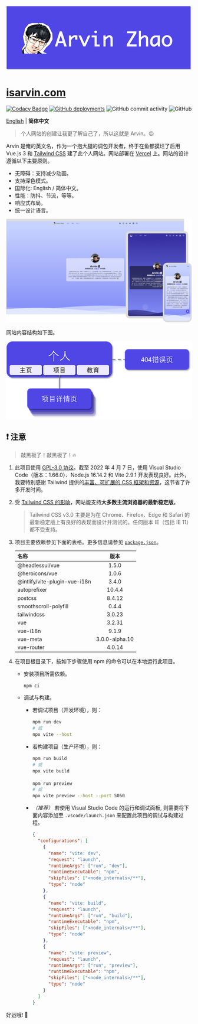 ![banner.png](./img_README/banner.png)

# [isarvin.com](https://isarvin.com)

[![Codacy Badge](https://app.codacy.com/project/badge/Grade/810eda125dbf4b9d96b81e6c34ec26e6)](https://www.codacy.com/gh/ArvinZJC/isarvin/dashboard?utm_source=github.com&utm_medium=referral&utm_content=ArvinZJC/isarvin&utm_campaign=Badge_Grade)
[![GitHub deployments](https://img.shields.io/github/deployments/ArvinZJC/isarvin/production?label=Vercel&logo=vercel)](https://isarvin.com)
![GitHub commit activity](https://img.shields.io/github/commit-activity/m/ArvinZJC/isarvin)
![GitHub](https://img.shields.io/github/license/ArvinZJC/isarvin)

[English](./README.md) | **简体中文**

> 个人网站的创建让我更了解自己了，所以这就是 Arvin。😉

Arvin 是俺的英文名，作为一个抱大腿的调包开发者，终于在鱼都摸烂了后用 Vue.js 3 和 [Tailwind CSS](https://tailwindcss.com/) 建了此个人网站。网站部署在 [Vercel](https://vercel.com/home) 上。网站的设计遵循以下主要原则。

- 无障碍：支持减少动画。
- 支持深色模式。
- 国际化: English / 简体中文。
- 性能：防抖、节流，等等。
- 响应式布局。
- 统一设计语言。

![example_zhCN.png](./img_README/example_zhCN.png)

网站内容结构如下图。

![structure_zhCN.png](./img_README/structure_zhCN.png)

## ❗ 注意

> 敲黑板了！敲黑板了！🔥

1. 此项目使用 [GPL-3.0 协议](./LICENSE)。截至 2022 年 4 月 7 日，使用 Visual Studio Code（版本：1.66.0）、Node.js 16.14.2 和 Vite 2.9.1 开发表现良好。此外，我要特别感谢 Tailwind 提供的[丰富、可扩展的 CSS 框架和资源](https://tailwindcss.com/resources)，这节省了许多开发时间。
2. 受 [Tailwind CSS 的影响](https://tailwindcss.com/docs/browser-support)，网站能支持**大多数主流浏览器的最新稳定版**。

   > Tailwind CSS v3.0 主要是为在 Chrome、Firefox、Edge 和 Safari 的最新稳定版上有良好的表现而设计并测试的。任何版本 IE（包括 IE 11）都不受支持。

3. 项目主要依赖参见下面的表格。更多信息请参见 [`package.json`](./package.json)。

   | 名称                          |      版本      |
   | :---------------------------- | :------------: |
   | @headlessui/vue               |     1.5.0      |
   | @heroicons/vue                |     1.0.6      |
   | @intlify/vite-plugin-vue-i18n |     3.4.0      |
   | autoprefixer                  |     10.4.4     |
   | postcss                       |     8.4.12     |
   | smoothscroll-polyfill         |     0.4.4      |
   | tailwindcss                   |     3.0.23     |
   | vue                           |     3.2.31     |
   | vue-i18n                      |     9.1.9      |
   | vue-meta                      | 3.0.0-alpha.10 |
   | vue-router                    |     4.0.14     |

4. 在项目根目录下，按如下步骤使用 npm 的命令可以在本地运行此项目。

   - 安装项目所需依赖。

     ```sh
     npm ci
     ```

   - 调试与构建。

     - 若调试项目（开发环境），则：

       ```sh
       npm run dev
       # 或
       npx vite --host
       ```

     - 若构建项目（生产环境），则：

       ```sh
       npm run build
       # 或
       npx vite build

       npm run preview
       # 或
       npx vite preview --host --port 5050
       ```

     - _（推荐）_ 若使用 Visual Studio Code 的运行和调试面板, 则需要将下面内容添加至 `.vscode/launch.json` 来配置此项目的调试与构建过程。

       ```JSON
       {
         "configurations": [
           {
             "name": "vite: dev",
             "request": "launch",
             "runtimeArgs": ["run", "dev"],
             "runtimeExecutable": "npm",
             "skipFiles": ["<node_internals>/**"],
             "type": "node"
           },
           {
             "name": "vite: build",
             "request": "launch",
             "runtimeArgs": ["run", "build"],
             "runtimeExecutable": "npm",
             "skipFiles": ["<node_internals>/**"],
             "type": "node"
           },
           {
             "name": "vite: preview",
             "request": "launch",
             "runtimeArgs": ["run", "preview"],
             "runtimeExecutable": "npm",
             "skipFiles": ["<node_internals>/**"],
             "type": "node"
           }
         ]
       }
       ```

好运哦! 💖
